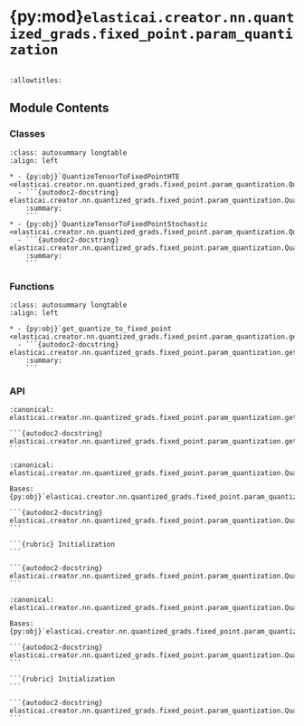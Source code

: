 # {py:mod}`elasticai.creator.nn.quantized_grads.fixed_point.param_quantization`

```{py:module} elasticai.creator.nn.quantized_grads.fixed_point.param_quantization
```

```{autodoc2-docstring} elasticai.creator.nn.quantized_grads.fixed_point.param_quantization
:allowtitles:
```

## Module Contents

### Classes

````{list-table}
:class: autosummary longtable
:align: left

* - {py:obj}`QuantizeTensorToFixedPointHTE <elasticai.creator.nn.quantized_grads.fixed_point.param_quantization.QuantizeTensorToFixedPointHTE>`
  - ```{autodoc2-docstring} elasticai.creator.nn.quantized_grads.fixed_point.param_quantization.QuantizeTensorToFixedPointHTE
    :summary:
    ```
* - {py:obj}`QuantizeTensorToFixedPointStochastic <elasticai.creator.nn.quantized_grads.fixed_point.param_quantization.QuantizeTensorToFixedPointStochastic>`
  - ```{autodoc2-docstring} elasticai.creator.nn.quantized_grads.fixed_point.param_quantization.QuantizeTensorToFixedPointStochastic
    :summary:
    ```
````

### Functions

````{list-table}
:class: autosummary longtable
:align: left

* - {py:obj}`get_quantize_to_fixed_point <elasticai.creator.nn.quantized_grads.fixed_point.param_quantization.get_quantize_to_fixed_point>`
  - ```{autodoc2-docstring} elasticai.creator.nn.quantized_grads.fixed_point.param_quantization.get_quantize_to_fixed_point
    :summary:
    ```
````

### API

````{py:function} get_quantize_to_fixed_point(func: typing.Callable[[torch.Tensor, torch.Tensor, torch.Tensor, torch.Tensor], torch.Tensor]) -> tuple[type[torch.nn.Module], type[torch.nn.Module]]
:canonical: elasticai.creator.nn.quantized_grads.fixed_point.param_quantization.get_quantize_to_fixed_point

```{autodoc2-docstring} elasticai.creator.nn.quantized_grads.fixed_point.param_quantization.get_quantize_to_fixed_point
```
````

````{py:class} QuantizeTensorToFixedPointHTE(config: elasticai.creator.nn.quantized_grads.fixed_point.two_complement_fixed_point_config.FixedPointConfigV2)
:canonical: elasticai.creator.nn.quantized_grads.fixed_point.param_quantization.QuantizeTensorToFixedPointHTE

Bases: {py:obj}`elasticai.creator.nn.quantized_grads.fixed_point.param_quantization.QuantizeParamSTEToFixedPointHTE`

```{autodoc2-docstring} elasticai.creator.nn.quantized_grads.fixed_point.param_quantization.QuantizeTensorToFixedPointHTE
```

```{rubric} Initialization
```

```{autodoc2-docstring} elasticai.creator.nn.quantized_grads.fixed_point.param_quantization.QuantizeTensorToFixedPointHTE.__init__
```

````

````{py:class} QuantizeTensorToFixedPointStochastic(config: elasticai.creator.nn.quantized_grads.fixed_point.two_complement_fixed_point_config.FixedPointConfigV2)
:canonical: elasticai.creator.nn.quantized_grads.fixed_point.param_quantization.QuantizeTensorToFixedPointStochastic

Bases: {py:obj}`elasticai.creator.nn.quantized_grads.fixed_point.param_quantization.QuantizeParamSTEToFixedPointStochastic`

```{autodoc2-docstring} elasticai.creator.nn.quantized_grads.fixed_point.param_quantization.QuantizeTensorToFixedPointStochastic
```

```{rubric} Initialization
```

```{autodoc2-docstring} elasticai.creator.nn.quantized_grads.fixed_point.param_quantization.QuantizeTensorToFixedPointStochastic.__init__
```

````
